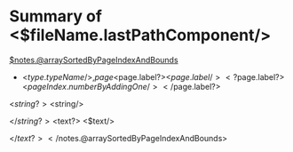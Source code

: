 # Summary of <$fileName.lastPathComponent/>

<$notes.@arraySortedByPageIndexAndBounds>
* <$type.typeName/>, page <$page.label?><$page.label/><?$page.label?><$pageIndex.numberByAddingOne/></$page.label?>

<$string?>
<$string/>

</$string?>
<$text?>
<$text/>

</$text?>
</$notes.@arraySortedByPageIndexAndBounds>
